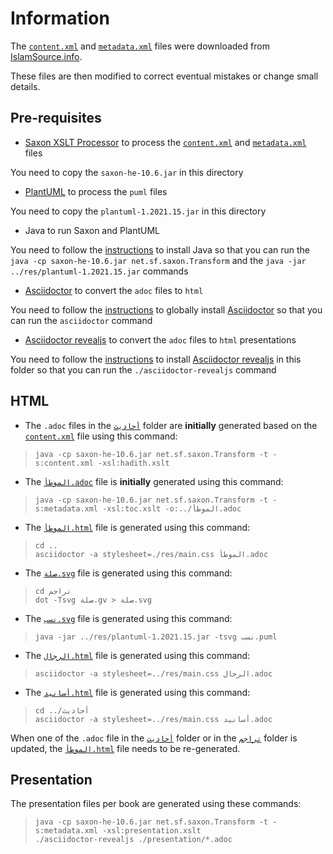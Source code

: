 # Information

The [`content.xml`](./content.xml) and [`metadata.xml`](./metadata.xml) files were downloaded from [IslamSource.info](http://islamsource.azurewebsites.net/host.aspx?Page=hadithsource&hadithcollection=7&hadithtranslation=en-aisha_abdarahman_attarjumana_yaqub_johnson&hadithdisplay=Display).

These files are then modified to correct eventual mistakes or change small details.

## Pre-requisites

* [Saxon XSLT Processor](https://www.saxonica.com/welcome/welcome.xml) to process the [`content.xml`](./content.xml) and [`metadata.xml`](./metadata.xml) files

You need to copy the `saxon-he-10.6.jar` in this directory

* [PlantUML](https://plantuml.com) to process the `puml` files

You need to copy the `plantuml-1.2021.15.jar` in this directory

* Java to run Saxon and PlantUML

You need to follow the [instructions](https://www.oracle.com/java/technologies/downloads/) to install Java so that you can run the `java -cp saxon-he-10.6.jar net.sf.saxon.Transform` and the `java -jar ../res/plantuml-1.2021.15.jar` commands

* [Asciidoctor](https://asciidoctor.org/) to convert the `adoc` files to `html`

You need to follow the [instructions](https://docs.asciidoctor.org/asciidoctor/latest/install/) to globally install [Asciidoctor](https://asciidoctor.org/) so that you can run the `asciidoctor` command

* [Asciidoctor revealjs](https://github.com/asciidoctor/asciidoctor-reveal.js) to convert the `adoc` files to `html` presentations

You need to follow the [instructions](https://docs.asciidoctor.org/reveal.js-converter/latest/setup/standalone-executable/) to install [Asciidoctor revealjs](https://github.com/asciidoctor/asciidoctor-reveal.js) in this folder so that you can run the `./asciidoctor-revealjs` command

## HTML

* The `.adoc` files in the [`أحاديث`](../أحاديث) folder are **initially** generated based on the [`content.xml`](./content.xml) file using this command:

> `java -cp saxon-he-10.6.jar net.sf.saxon.Transform -t -s:content.xml -xsl:hadith.xslt`

* The [`الموطأ.adoc`](../الموطأ.adoc) file is **initially** generated using this command:

> `java -cp saxon-he-10.6.jar net.sf.saxon.Transform -t -s:metadata.xml -xsl:toc.xslt -o:../الموطأ.adoc`

* The [`الموطأ.html`](../الموطأ.html) file is generated using this command:

> `cd ..`  
> `asciidoctor -a stylesheet=./res/main.css الموطأ.adoc`

* The [`صلة.svg`](../تراجم/صبة.svg) file is generated using this command:

> `cd تراجم`  
> `dot -Tsvg صلة.gv > صلة.svg`

* The [`نسب.svg`](../تراجم/نسب.svg) file is generated using this command:

> `java -jar ../res/plantuml-1.2021.15.jar -tsvg نسب.puml`

* The [`الرجال.html`](../تراجم/الرجال.html) file is generated using this command:

> `asciidoctor -a stylesheet=../res/main.css الرجال.adoc`

* The [`أسانيد.html`](../أحاديث/أسانيد.html) file is generated using this command:

> `cd ../أحاديث`  
> `asciidoctor -a stylesheet=../res/main.css أسانيد.adoc`


When one of the `.adoc` file in the [`أحاديث`](../أحاديث) folder or in the [`تراجم`](../تراجم) folder is updated, the [`الموطأ.html`](../الموطأ.html) file needs to be re-generated.

## Presentation

The presentation files per book are generated using these commands:

> `java -cp saxon-he-10.6.jar net.sf.saxon.Transform -t -s:metadata.xml -xsl:presentation.xslt`  
> `./asciidoctor-revealjs ./presentation/*.adoc`
